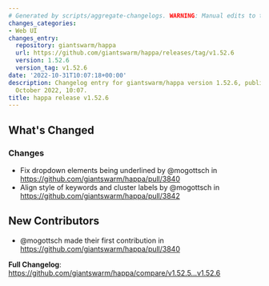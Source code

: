 ```yaml
---
# Generated by scripts/aggregate-changelogs. WARNING: Manual edits to this files will be overwritten.
changes_categories:
- Web UI
changes_entry:
  repository: giantswarm/happa
  url: https://github.com/giantswarm/happa/releases/tag/v1.52.6
  version: 1.52.6
  version_tag: v1.52.6
date: '2022-10-31T10:07:18+00:00'
description: Changelog entry for giantswarm/happa version 1.52.6, published on 31
  October 2022, 10:07.
title: happa release v1.52.6
---
```


<!-- Release notes generated using configuration in .github/release.yml at main -->

## What's Changed
### Changes
* Fix dropdown elements being underlined by @mogottsch in https://github.com/giantswarm/happa/pull/3840
* Align style of keywords and cluster labels by @mogottsch in https://github.com/giantswarm/happa/pull/3842

## New Contributors
* @mogottsch made their first contribution in https://github.com/giantswarm/happa/pull/3840

**Full Changelog**: https://github.com/giantswarm/happa/compare/v1.52.5...v1.52.6
